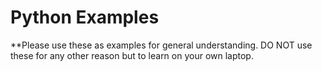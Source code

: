 # Python Examples

**Please use these as examples for general understanding. DO NOT use these for any other reason but to learn on your own laptop. 
